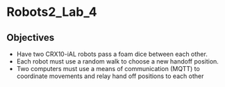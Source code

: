 # Robots2_Lab_4

## Objectives
- Have two CRX10-iAL robots pass a foam dice between each other.
- Each robot must use a random walk to choose a new handoff position.
- Two computers must use a means of communication (MQTT) to coordinate movements and relay hand off positions to each other
